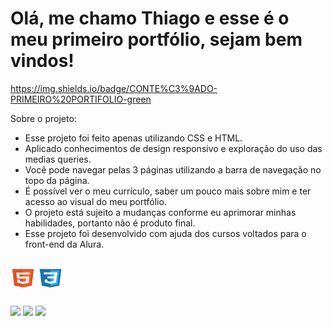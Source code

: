 # Olá, me chamo Thiago e esse é o meu primeiro portfólio, sejam bem vindos!

https://img.shields.io/badge/CONTE%C3%9ADO-PRIMEIRO%20PORTIFOLIO-green

Sobre o projeto: 

- Esse projeto foi feito apenas utilizando CSS e HTML. 
- Aplicado conhecimentos de design responsivo e exploração do uso das medias queries. 
- Você pode navegar pelas 3 páginas utilizando a barra de navegação no topo da página. 
- É possível ver o meu currículo, saber um pouco mais sobre mim e ter acesso ao visual do meu portfólio. 
- O projeto está sujeito a mudanças conforme eu aprimorar minhas habilidades, portanto não é produto final. 
- Esse projeto foi desenvolvido com ajuda dos cursos voltados para o front-end da Alura.

<div style="display: inline_block"><br>
  <img align="center" alt="Thiago-HTML" height="30" width="40" src="https://raw.githubusercontent.com/devicons/devicon/master/icons/html5/html5-original.svg">
  <img align="center" alt="Thiago-CSS" height="30" width="40" src="https://raw.githubusercontent.com/devicons/devicon/master/icons/css3/css3-original.svg">
</div>
  
  ##
 
<div> 
  <a href="https://instagram.com/thiagovalmircardoso" target="_blank"><img src="https://img.shields.io/badge/-Instagram-%23E4405F?style=for-the-badge&logo=instagram&logoColor=white" target="_blank"></a>
  <a href = "mailto:thiagovalmircardoso@gmail.com"><img src="https://img.shields.io/badge/-Gmail-%23333?style=for-the-badge&logo=gmail&logoColor=white" target="_blank"></a>
  <a href="https://www.linkedin.com/in/thiago-cardoso-5516b621b" target="_blank"><img src="https://img.shields.io/badge/-LinkedIn-%230077B5?style=for-the-badge&logo=linkedin&logoColor=white" target="_blank"></a> 
</div>
